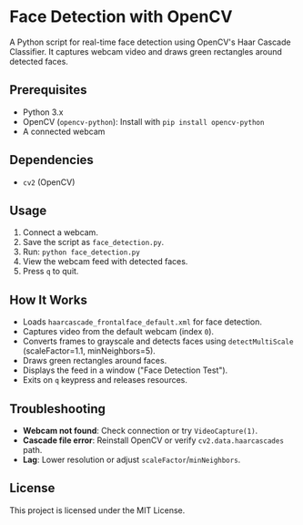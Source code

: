 # Face Detection with OpenCV

A Python script for real-time face detection using OpenCV's Haar Cascade Classifier. It captures webcam video and draws green rectangles around detected faces.

## Prerequisites
- Python 3.x
- OpenCV (`opencv-python`): Install with `pip install opencv-python`
- A connected webcam

## Dependencies
- `cv2` (OpenCV)

## Usage
1. Connect a webcam.
2. Save the script as `face_detection.py`.
3. Run: `python face_detection.py`
4. View the webcam feed with detected faces.
5. Press `q` to quit.

## How It Works
- Loads `haarcascade_frontalface_default.xml` for face detection.
- Captures video from the default webcam (index `0`).
- Converts frames to grayscale and detects faces using `detectMultiScale` (scaleFactor=1.1, minNeighbors=5).
- Draws green rectangles around faces.
- Displays the feed in a window ("Face Detection Test").
- Exits on `q` keypress and releases resources.

## Troubleshooting
- **Webcam not found**: Check connection or try `VideoCapture(1)`.
- **Cascade file error**: Reinstall OpenCV or verify `cv2.data.haarcascades` path.
- **Lag**: Lower resolution or adjust `scaleFactor`/`minNeighbors`.

## License
This project is licensed under the MIT License. 

